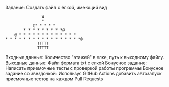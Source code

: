 Задание: Создать файл с ёлкой, имеющий вид

                    W
                    *
                @* * * * *
            * * * * * * * * *@
        @ * * * * * * * * * * * * *
    * * * * * * * * * * * * * * * * *@
                  TTTTT
                  TTTTT

Входные данные: Количество "этажей" в елке, путь к выходному файлу.
Выходные данные: Файл формата txt с елкой
Бонусное задание: Написать приемочные тесты с проверкой работы программы
Бонусное задание со звездочкой: Используя GitHub Actions добавить автозапуск приемочных тестов на каждом Pull Requests
